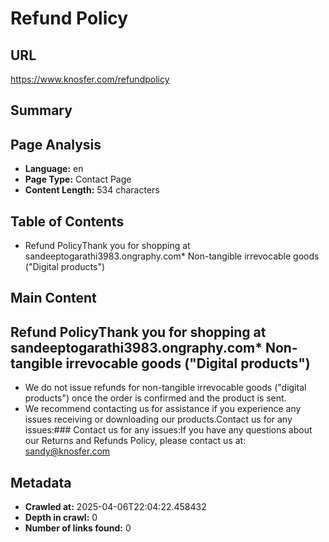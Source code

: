 # Refund Policy

## URL
https://www.knosfer.com/refundpolicy

## Summary


## Page Analysis
- **Language:** en
- **Page Type:** Contact Page
- **Content Length:** 534 characters

## Table of Contents
  - Refund PolicyThank you for shopping at sandeeptogarathi3983.ongraphy.com* Non-tangible irrevocable goods ("Digital products")

## Main Content
## Refund PolicyThank you for shopping at sandeeptogarathi3983.ongraphy.com* Non-tangible irrevocable goods ("Digital products")
* We do not issue refunds for non-tangible irrevocable goods ("digital products") once the order is confirmed and the product is sent.
* We recommend contacting us for assistance if you experience any issues receiving or downloading our products.Contact us for any issues:### Contact us for any issues:If you have any questions about our Returns and Refunds Policy, please contact us at: sandy@knosfer.com

## Metadata
- **Crawled at:** 2025-04-06T22:04:22.458432
- **Depth in crawl:** 0
- **Number of links found:** 0
